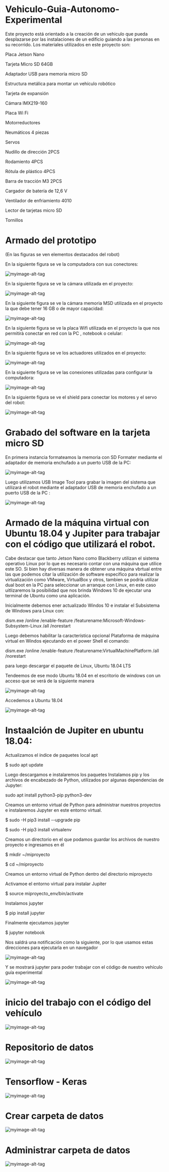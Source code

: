 # Vehiculo-Guia-Autonomo-Experimental
Este proyecto está orientado a la creación de un vehiculo que pueda desplazarse por las instalaciones de un edificio guiando a las personas en su recorrido.
Los materiales utilizados en este proyecto son:

Placa Jetson Nano

Tarjeta Micro SD 64GB

Adaptador USB para memoria micro SD

Estructura metálica para montar un vehículo robótico

Tarjeta de expansión 

Cámara IMX219-160

Placa Wi Fi

Motorreductores

Neumáticos 4 piezas

Servos

Nudillo de dirección 2PCS

Rodamiento 4PCS

Rótula de plástico 4PCS

Barra de tracción M3 2PCS

Cargador de batería de 12,6 V 

Ventilador de enfriamiento 4010

Lector de tarjetas micro SD

Tornillos

# Armado del prototipo
(En las figuras se ven elementos destacados del robot)

En la siguiente figura se ve la computadora con sus conectores:

![myimage-alt-tag](https://github.com/NorbertoAramayo/archivosnuevos/blob/main/placa%20Jetson%20Nano%20github.jpg)

En la siguiente figura se ve la cámara utilizada en el proyecto:

![myimage-alt-tag](https://github.com/NorbertoAramayo/archivosnuevos/blob/main/camara%20github.jpg)

En la siguiente figura se ve la cámara memoria MSD utilizada en el proyecto la que debe tener 16 GB o de mayor capacidad:

![myimage-alt-tag](https://github.com/NorbertoAramayo/archivosnuevos/blob/main/conecci%C3%B3n%20MSD%20github.jpg)

En la siguiente figura se ve la placa Wifi utilizada en el proyecto la que nos permitirà conectar en red con la PC , notebook o celular:

![myimage-alt-tag](https://github.com/NorbertoAramayo/archivosnuevos/blob/main/WI%20FI%20jetson%20nano%20github.jpg)

En la siguiente figura se ve los actuadores utilizados en el proyecto:

![myimage-alt-tag](https://github.com/NorbertoAramayo/archivosnuevos/blob/main/actuadores%202020%20github.jpg)

En la siguiente figura se ve las conexiones utilizadas para configurar la computadora:

![myimage-alt-tag](https://github.com/NorbertoAramayo/archivosnuevos/blob/main/conecciones%20github.jpg)

En la siguiente figura se ve el shield para conectar los motores y el servo del robot:

![myimage-alt-tag](https://github.com/NorbertoAramayo/archivosnuevos/blob/main/motor%20shield%20github.jpg)

# Grabado del software en la tarjeta micro SD

En primera instancia formateamos la memoria con SD Formater mediante el adaptador de memoria enchufado a un puerto USB de la PC:

![myimage-alt-tag](https://github.com/NorbertoAramayo/archivosnuevos/blob/main/Configuraci%C3%B3n%20de%20la%20MSD%202%20github.jpg)

Luego utilizamos USB Image Tool para grabar la imagen del sistema que utilizará el robot mediante el adaptador USB de memoria enchufado a un puerto USB de la PC :

![myimage-alt-tag](https://github.com/NorbertoAramayo/archivosnuevos/blob/main/USB%20Image%20Tool%20github.jpg)

# Armado de la máquina virtual con Ubuntu 18.04 y Jupiter para  trabajar con el código que utilizará el robot.

Cabe destacar que tanto Jetson Nano como Blackberry utilizan el sistema operativo Linux por lo que es necesario contar con una máquina que utilice este SO.  Si bien hay diversas manera de obtener una máquina vbrtual entre las que podemos citar la utilización de software específico para realizar la virtualización como VMware, VirtualBox y otros, tambien se podría utilizar dual boot en la PC para seleccionar un arranque con Linux, en este caso uitlizaremos la posibilidad que nos brinda Windows 10 de ejecutar una terminal de Ubuntu como una aplicación.

Inicialmente debemos ener actualizado Windos 10 e instalar el Subsistema de Windows para Linux con:

dism.exe /online /enable-feature /featurename:Microsoft-Windows-Subsystem-Linux /all /norestart

Luego debemos habilitar la característica opcional Plataforma de máquina virtual en Windos ejecutando en el power Shell el comando:

dism.exe /online /enable-feature /featurename:VirtualMachinePlatform /all /norestart

para luego descargar el paquete de Linux, Ubuntu 18.04 LTS

Tendeemos de ese modo Ubuntu 18.04 en el escritorio de windows con un acceso que se verá de la siguiente manera

![myimage-alt-tag](https://github.com/NorbertoAramayo/archivosnuevos/blob/main/icono%20ubuntu.jpg)

Accedemos a Ubuntu 18.04 

![myimage-alt-tag](https://github.com/NorbertoAramayo/archivosnuevos/blob/main/ubuntu%2018.04.jpg)

# Instaalción de Jupiter en ubuntu 18.04:

Actualizamos el índice de paquetes local apt 

$ sudo apt update

Luego descargamos e instalaremos los paquetes
Instalamos pip y los archivos de encabezado de Python, utilizados por algunas dependencias de Jupyter:

sudo apt install python3-pip python3-dev

Creamos un entorno virtual de Python para administrar nuestros proyectos e instalaremos Jupyter en este entorno virtual.

$ sudo -H pip3 install --upgrade pip


$ sudo -H pip3 install virtualenv

Creamos un directorio en el que podamos guardar los archivos de nuestro proyecto e ingresamos en él

$ mkdir ~/miproyecto

$ cd ~/miproyecto

Creamos un entorno virtual de Python dentro del directorio miproyecto

Activamoe el entorno virtual para instalar Jupiter

$ source miproyecto_env/bin/activate

Instalamos jupyter

$ pip install jupyter

Finalmente ejecutamos jupyter

$ jupyter notebook

Nos saldrá una notificación como la siguiente, por lo que usamos estas direcciones para ejecutarla en un navegador

![myimage-alt-tag](https://github.com/NorbertoAramayo/archivosnuevos/blob/main/ejecutando%20jupyter.jpg)

Y se mostrará jupyter para poder trabajar con el código de nuestro vehículo guía experimental

![myimage-alt-tag](https://github.com/NorbertoAramayo/archivosnuevos/blob/main/jupyter.jpg)

# inicio del trabajo con el código del vehículo

![myimage-alt-tag](https://github.com/NorbertoAramayo/archivosnuevos/blob/main/codigo%20vehiculo.JPG)

# Repositorio de datos

![myimage-alt-tag](https://github.com/NorbertoAramayo/archivosnuevos/blob/main/repositorio%20de%20datos.JPG)

# Tensorflow - Keras

![myimage-alt-tag](https://github.com/NorbertoAramayo/archivosnuevos/blob/main/keras.ipynb)


# Crear carpeta de datos

![myimage-alt-tag](https://github.com/NorbertoAramayo/archivosnuevos/blob/main/crear%20carpeta%20de%20datos.JPG)

# Administrar carpeta de datos

![myimage-alt-tag](https://github.com/NorbertoAramayo/archivosnuevos/blob/main/carpeta%20de%20datos.JPG)




















































